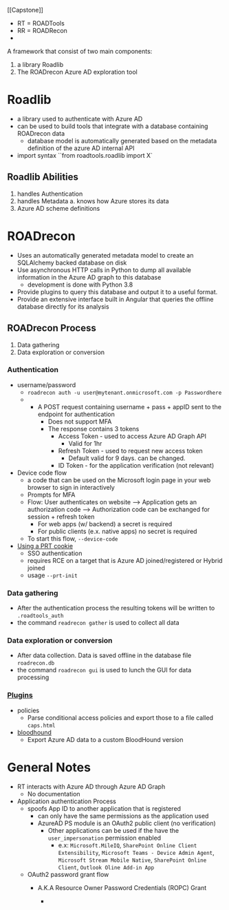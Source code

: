 [[Capstone]]

- RT = ROADTools
- RR = ROADRecon
- 
A framework that consist of two main components:
1. a library Roadlib
2. The ROADrecon Azure AD exploration tool

# Roadlib
- a library used to authenticate with Azure AD
- can be used to build tools that integrate with a database containing ROADrecon data
    - database model is automatically generated based on the metadata definition of the azure AD internal API
- import syntax ``from roadtools.roadlib import X`

## Roadlib Abilities  
1.  handles Authentication
2.  handles Metadata 
    a.  knows how Azure stores its data
3.  Azure AD scheme definitions 

# ROADrecon
-   Uses an automatically generated metadata model to create an SQLAlchemy backed database on disk
-   Use asynchronous HTTP calls in Python to dump all available information in the Azure AD graph to this database
    -   development is done with Python 3.8
-   Provide plugins to query this database and output it to a useful format.
-   Provide an extensive interface built in Angular that queries the offline database directly for its analysis


## ROADrecon Process
1.  Data gathering
2.  Data exploration or conversion


### Authentication
- username/password
    - `roadrecon auth -u user@mytenant.onmicrosoft.com -p Passwordhere`
    -  - A POST request containing username + pass + appID sent to the endpoint for authentication 
            - Does not support MFA 
            - The response contains 3 tokens 
                - Access Token - used to access Azure AD Graph API 
                    - Valid for 1hr
                - Refresh Token - used to request new access token 
                    - Default valid for 9 days. can be changed.
                - ID Token - for the application verification (not relevant)
- Device code flow
    - a code that can be used on the Microsoft login page in your web browser to sign in interactively
    - Prompts for MFA
    - Flow: User authenticates on website --> Application gets an authorization code --> Authorization code can be exchanged for session + refresh token
        - For web apps (w/ backend) a secret is required
        - For public clients (e.x. native apps) no secret is required 
    - To start this flow, `--device-code`
- [Using a PRT cookie](https://github.com/dirkjanm/ROADtools/wiki/Getting-started-with-ROADrecon#using-a-prt-cookie)
    - SSO authentication
    - requires RCE on a target that is Azure AD joined/registered or Hybrid joined
    - usage `--prt-init`


### Data gathering
- After the authentication process the resulting tokens will be written to `.roadtools_auth`
- the command `readrecon gather` is used to collect all data 


### Data exploration or conversion
- After data collection. Data is saved offline in the database file `roadrecon.db`
- the command `roadrecon gui` is used to lunch the GUI for data processing 



### [Plugins](https://github.com/dirkjanm/ROADtools/wiki/Getting-started-with-ROADrecon#using-the-data)
- policies
    - Parse conditional access policies and export those to a file called `caps.html`
- [bloodhound](https://github.com/dirkjanm/BloodHound-AzureAD)
    - Export Azure AD data to a custom BloodHound version
    
    

# General Notes
- RT interacts with Azure AD through Azure AD Graph 
    - No documentation 
- Application authentication Process
    - spoofs App ID to another application that is registered
        - can only have the same permissions as the application used
        - AzureAD PS module is an OAuth2 public client (no verification)
            - Other applications can be used if the have the `user_impersonation` permission enabled
                - e.x: `Microsoft.MileIQ`, `SharePoint Online Client Extensibility`, `Microsoft Teams - Device Admin Agent`, `Microsoft Stream Mobile Native`, `SharePoint Online Client`, `Outlook Oline Add-in App`
    - OAuth2 password grant flow
        - A.K.A Resource Owner Password Credentials (ROPC) Grant
       
            - 